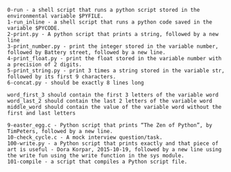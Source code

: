 
    0-run - a shell script that runs a python script stored in the environmental variable $PYFILE.
    1-run_inline - a shell script that runs a python code saved in the variable $PYCODE.
    2-print.py - A python script that prints a string, followed by a new line
    3-print_number.py - print the integer stored in the variable number, followed by Battery street, followed by a new line.
    4-print_float.py - print the float stored in the variable number with a precision of 2 digits.
    5-print_string.py - print 3 times a string stored in the variable str, followed by its first 9 characters.
    6-concat.py - should be exactly 8 lines long

    word_first_3 should contain the first 3 letters of the variable word
    word_last_2 should contain the last 2 letters of the variable word
    middle_word should contain the value of the variable word without the first and last letters

    9-easter_egg.c - Python script that prints “The Zen of Python”, by TimPeters, followed by a new line.
    10-check_cycle.c - A mock interview question/task.
    100-write.py - a Python script that prints exactly and that piece of art is useful - Dora Korpar, 2015-10-19, followed by a new line using the write fun using the write function in the sys module.
    101-compile - a script that compiles a Python script file.

